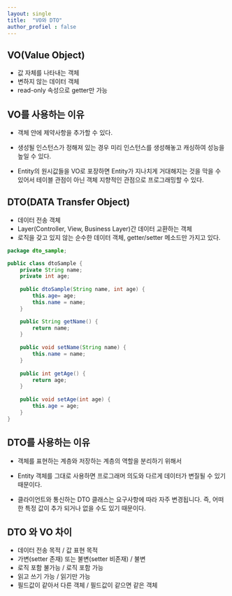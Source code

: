 ```yaml
---
layout: single
title:  "VO와 DTO"
author_profiel : false
---
```


## VO(Value Object)
  - 값 자체를 나타내는 객체
  - 변하지 않는 데이터 객체
  - read-only 속성으로 getter만 가능

## VO를 사용하는 이유
  * 객체 안에 제약사항을 추가할 수 있다.
   
  * 생성될 인스턴스가 정해져 있는 경우 미리 인스턴스를 생성해놓고 캐싱하여 성능을 높일 수 있다.

  * Entity의 원시값들을 VO로 포장하면 Entity가 지나치게 거대해지는 것을 막을 수 있어서 테이블 관점이 아닌 객체 지향적인 관점으로 프로그래밍할 수 있다.
       

## DTO(DATA Transfer Object)
 - 데이터 전송 객체
 - Layer(Controller, View, Business Layer)간 데이터 교환하는 객체
 - 로직을 갖고 있지 않는 순수한 데이터 객체, getter/setter 메소드만 가지고 있다. 

```java
package dto_sample;

public class dtoSample {
	private String name;
	private int age;
	
	public dtoSample(String name, int age) {
		this.age= age;
		this.name = name;
	}

	public String getName() {
		return name;
	}
	
	public void setName(String name) {
		this.name = name;
	}
	
	public int getAge() {
		return age;
	}
	
	public void setAge(int age) {
		this.age = age;
	}
}
```

## DTO를 사용하는 이유
  * 객체를 표현하는 계층와 저장하는 계층의 역할을 분리하기 위해서

  * Entity 객체를 그대로 사용하면 프로그래머 의도와 다르게 데이터가 변질될 수 있기 때문이다.

  * 클라이언트와 통신하는 DTO 클래스는 요구사항에 따라 자주 변경됩니다. 즉, 어떠한 특정 값이 추가 되거나 없을 수도 있기 때문이다.

## DTO 와 VO 차이
- 데이터 전송 목적 / 값 표현 목적
- 가변(setter 존재) 또는 불변(setter 비존재) / 불변
- 로직 포함 불가능 / 로직 포함 가능
- 읽고 쓰기 가능 / 읽기만 가능
- 필드값이 같아서 다른 객체 / 필드값이 같으면 같은 객체

